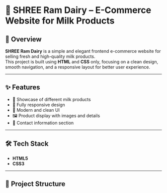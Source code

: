 # 🥛 SHREE Ram Dairy – E-Commerce Website for Milk Products

## 📌 Overview
**SHREE Ram Dairy** is a simple and elegant frontend e-commerce website for selling fresh and high-quality milk products.  
This project is built using **HTML** and **CSS** only, focusing on a clean design, smooth navigation, and a responsive layout for better user experience.

---

## ✨ Features
- 🥛 Showcase of different milk products
- 📱 Fully responsive design
- 🎨 Modern and clean UI
- 🖼️ Product display with images and details
- 📍 Contact information section

---

## 🛠️ Tech Stack
- **HTML5**
- **CSS3**

---

## 📂 Project Structure
